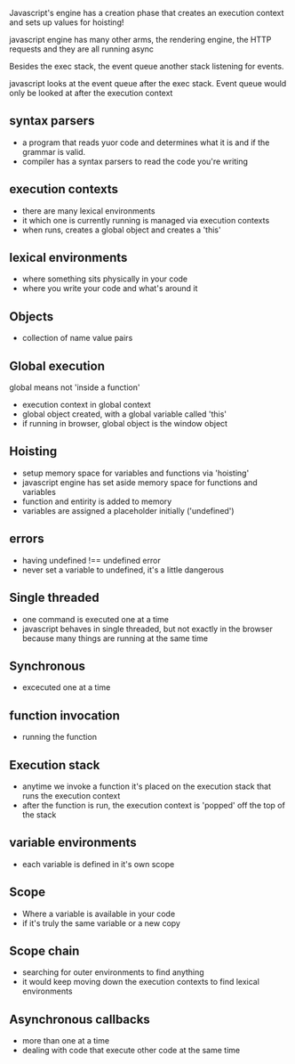 Javascript's engine has a creation phase that creates an execution context and sets up values for hoisting!

javascript engine has many other arms, the rendering engine, the HTTP requests and they are all running async

Besides the exec stack, the event queue another stack listening for events.

javascript looks at the event queue after the exec stack. Event queue would only be looked at after the execution context

## syntax parsers
* a program that reads yuor code and determines what it is and if the grammar is valid. 
* compiler has a syntax parsers to read the code you're writing

## execution contexts
* there are many lexical environments
* it which one is currently running is managed via execution contexts
* when runs, creates a global object and creates a 'this'

## lexical environments
* where something sits physically in your code
* where you write your code and what's around it

## Objects
* collection of name value pairs

## Global execution
global means not 'inside a function'

* execution context in global context
* global object created, with a global variable called 'this'
* if running in browser, global object is the window object

## Hoisting
* setup memory space for variables and functions via 'hoisting'
* javascript engine has set aside memory space for functions and variables
* function and entirity is added to memory
* variables are assigned a placeholder initially ('undefined')

## errors
* having undefined !== undefined error
* never set a variable to undefined, it's a little dangerous

## Single threaded
* one command is executed one at a time
* javascript behaves in single threaded, but not exactly in the browser because many things are running at the same time

## Synchronous
* excecuted one at a time

## function invocation
* running the function

## Execution stack
* anytime we invoke a function it's placed on the execution stack that runs the execution context
* after the function is run, the execution context is 'popped' off the top of the stack

## variable environments
* each variable is defined in it's own scope

## Scope
* Where a variable is available in your code
* if it's truly the same variable or a new copy

## Scope chain
* searching for outer environments to find anything
* it would keep moving down the execution contexts to find lexical environments

## Asynchronous callbacks
* more than one at a time
* dealing with code that execute other code at the same time
